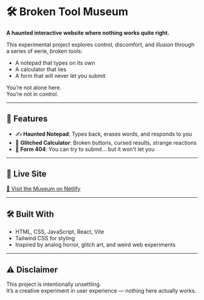 # 🛠️ Broken Tool Museum

**A haunted interactive website where nothing works quite right.**

This experimental project explores control, discomfort, and illusion through a series of eerie, broken tools:  
- A notepad that types on its own  
- A calculator that lies  
- A form that will never let you submit  

You’re not alone here.  
You’re not in control.

---

## 🧪 Features

- ✍️ **Haunted Notepad**: Types back, erases words, and responds to you
- 🔢 **Glitched Calculator**: Broken buttons, cursed results, strange reactions
- 📮 **Form 404**: You can try to submit... but it won't let you

---

## 📁 Live Site

[🔗 Visit the Museum on Netlify](https://broken-tool-museum.netlify.app/)

---

## 🛠️ Built With

- HTML, CSS, JavaScript, React, Vite
- Tailwind CSS for styling
- Inspired by analog horror, glitch art, and weird web experiments

---

## ⚠️ Disclaimer

This project is intentionally unsettling.  
It’s a creative experiment in user experience — nothing here actually works.

